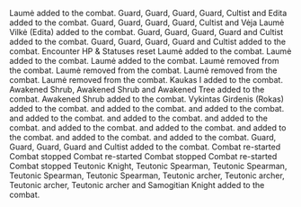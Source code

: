 Laumė added to the combat.
Guard, Guard, Guard, Guard, Cultist and Edita added to the combat.
Guard, Guard, Guard, Guard, Cultist and Vėja Laumė Vilkė (Edita) added to the combat.
Guard, Guard, Guard, Guard and Cultist added to the combat.
Guard, Guard, Guard, Guard and Cultist added to the combat.
Encounter HP & Statuses reset
Laumė added to the combat.
Laumė added to the combat.
Laumė added to the combat.
Laumė removed from the combat.
Laumė removed from the combat.
Laumė removed from the combat.
Laumė removed from the combat.
Kaukas I added to the combat.
Awakened Shrub, Awakened Shrub and Awakened Tree added to the combat.
Awakened Shrub added to the combat.
Vykintas Girdenis (Rokas) added to the combat.
 and  added to the combat.
 and  added to the combat.
 and  added to the combat.
 and  added to the combat.
 and  added to the combat.
 and  added to the combat.
 and  added to the combat.
 and  added to the combat.
 and  added to the combat.
 and  added to the combat.
Guard, Guard, Guard, Guard and Cultist added to the combat.
Combat re-started
Combat stopped
Combat re-started
Combat stopped
Combat re-started
Combat stopped
Teutonic Knight, Teutonic Spearman, Teutonic Spearman, Teutonic Spearman, Teutonic Spearman, Teutonic archer, Teutonic archer, Teutonic archer, Teutonic archer and Samogitian Knight added to the combat.
